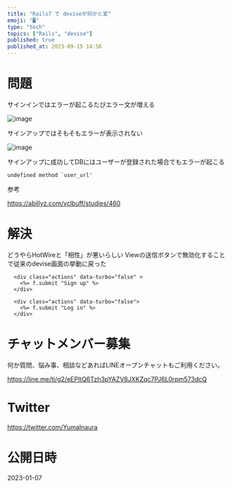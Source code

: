 ```yaml
---
title: "Rails7 で deviseが何かと変"
emoji: "🖥"
type: "tech"
topics: ["Rails", "devise"]
published: true
published_at: 2023-09-15 14:56
---
```



# 問題

サインインではエラーが起こるたびエラー文が増える

![image](https://user-images.githubusercontent.com/13635059/211134046-6b3c348f-1b79-4546-abe2-0ebae10843e1.png)

サインアップではそもそもエラーが表示されない

![image](https://user-images.githubusercontent.com/13635059/211134041-fbf99cd7-bd26-491b-99ba-8f9b8eead855.png)

サインアップに成功してDBにはユーザーが登録された場合でもエラーが起こる

```
undefined method `user_url'
```


参考

https://abillyz.com/vclbuff/studies/460

# 解決

どうやらHotWireと「相性」が悪いらしい
Viewの送信ボタンで無効化することで従来のdevise画面の挙動に戻った

```erb
  <div class="actions" data-turbo="false" >
    <%= f.submit "Sign up" %>
  </div>
```

```erb
  <div class="actions" data-turbo="false">
    <%= f.submit "Log in" %>
  </div>
```



# チャットメンバー募集


何か質問、悩み事、相談などあればLINEオープンチャットもご利用ください。

https://line.me/ti/g2/eEPltQ6Tzh3pYAZV8JXKZqc7PJ6L0rpm573dcQ


# Twitter

https://twitter.com/YumaInaura


# 公開日時

2023-01-07

